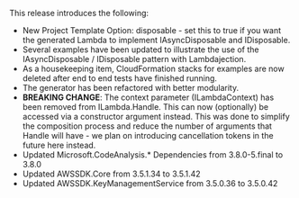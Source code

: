 This release introduces the following:

- New Project Template Option: disposable - set this to true if you want the generated Lambda to implement IAsyncDisposable and IDisposable.
- Several examples have been updated to illustrate the use of the IAsyncDisposable / IDisposable pattern with Lambdajection.
- As a housekeeping item, CloudFormation stacks for examples are now deleted after end to end tests have finished running.
- The generator has been refactored with better modularity.
- **BREAKING CHANGE**: The context parameter (ILambdaContext) has been removed from ILambda.Handle.  This can now (optionally) be accessed via a constructor argument instead.  This was done to simplify the composition process and reduce the number of arguments that Handle will have - we plan on introducing cancellation tokens in the future here instead.
- Updated Microsoft.CodeAnalysis.* Dependencies from 3.8.0-5.final to 3.8.0
- Updated AWSSDK.Core from 3.5.1.34 to 3.5.1.42
- Updated AWSSDK.KeyManagementService from 3.5.0.36 to 3.5.0.42